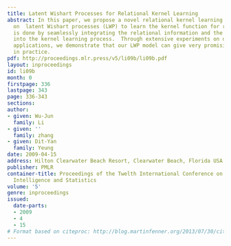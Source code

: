 ```yaml
---
title: Latent Wishart Processes for Relational Kernel Learning
abstract: In this paper, we propose a novel relational kernel learning model based
  on  latent Wishart processes (LWP) to learn the kernel function for relational data.  This
  is done by seamlessly integrating the relational information and the input attributes
  into the kernel learning process.  Through extensive experiments on diverse real-world
  applications, we demonstrate that our LWP model can give very promising performance
  in practice.
pdf: http://proceedings.mlr.press/v5/li09b/li09b.pdf
layout: inproceedings
id: li09b
month: 0
firstpage: 336
lastpage: 343
page: 336-343
sections: 
author:
- given: Wu-Jun
  family: Li
- given: ''
  family: zhang
- given: Dit-Yan
  family: Yeung
date: 2009-04-15
address: Hilton Clearwater Beach Resort, Clearwater Beach, Florida USA
publisher: PMLR
container-title: Proceedings of the Twelth International Conference on Artificial
  Intelligence and Statistics
volume: '5'
genre: inproceedings
issued:
  date-parts:
  - 2009
  - 4
  - 15
# Format based on citeproc: http://blog.martinfenner.org/2013/07/30/citeproc-yaml-for-bibliographies/
---
```

